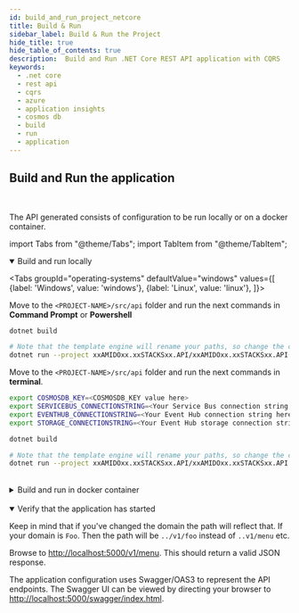 ```yaml
---
id: build_and_run_project_netcore
title: Build & Run
sidebar_label: Build & Run the Project
hide_title: true
hide_table_of_contents: true
description:  Build and Run .NET Core REST API application with CQRS
keywords:
  - .net core
  - rest api
  - cqrs
  - azure
  - application insights
  - cosmos db
  - build
  - run
  - application
---
```


## Build and Run the application

<br />

The API generated consists of configuration to be run locally or on a docker container.

import Tabs from "@theme/Tabs";
import TabItem from "@theme/TabItem";

<details open>
<summary>Build and run locally</summary>

<div>

<Tabs
groupId="operating-systems"
defaultValue="windows"
values={[
{label: 'Windows', value: 'windows'},
{label: 'Linux', value: 'linux'},
]}>
<TabItem value="windows">

Move to the `<PROJECT-NAME>/src/api` folder and run the next commands in **Command Prompt** or **Powershell**

```bash
dotnet build
```

```bash
# Note that the template engine will rename your paths, so change the command accordingly
dotnet run --project xxAMIDOxx.xxSTACKSxx.API/xxAMIDOxx.xxSTACKSxx.API.csproj
```

</TabItem>

<TabItem value="linux">

Move to the `<PROJECT-NAME>/src/api` folder and run the next commands in **terminal**.

```bash
export COSMOSDB_KEY=<COSMOSDB_KEY value here>
export SERVICEBUS_CONNECTIONSTRING=<Your Service Bus connection string here>
export EVENTHUB_CONNECTIONSTRING=<Your Event Hub connection string here>
export STORAGE_CONNECTIONSTRING=<Your Event Hub storage connection string here>
```

```bash
dotnet build
```

```bash
# Note that the template engine will rename your paths, so change the command accordingly
dotnet run --project xxAMIDOxx.xxSTACKSxx.API/xxAMIDOxx.xxSTACKSxx.API.csproj
```

</TabItem>
</Tabs>

</div>
</details>

<br />

<details>
<summary>Build and run in docker container</summary>

<div>

From the `<PROJECT-NAME>/src/api` folder, build a Docker image using e.g. the command below:

```bash title="Build docker image"
docker build -t dotnet-api .
```

This uses the **Dockerfile** in this folder to generate the Docker image.

After the creation of the Docker image, the Docker container can be run using the command below:

```bash title="Run docker container"
docker run -p 5000:80 --mount type=bind,source=/path/to/PROJECT-NAME/src/api/xxAMIDOxx.xxSTACKSxx.API/appsettings.json,target=/app/config/appsettings.json -e COSMOSDB_KEY=your-key -e SERVICEBUS_CONNECTIONSTRING=your-asb-connection-string -e EVENTHUB_CONNECTIONSTRING=your-aeh-connection-string -e STORAGE_CONNECTIONSTRING=your-aeh-storage-connection-string  dotnet-api:latest`
```

:::note
The **COSMOSDB_KEY** described in the command above has to be passed when running the container. **SERVICEBUS_CONNECTIONSTRING** OR **EVENTHUB_CONNECTIONSTRING** and **STORAGE_CONNECTIONSTRING** are needed based on the configuration and message service you'll be using. Note that the **appsettings.json** value is mounted here for running locally,
but not if the full project is deployed to Azure, where the build process will perform the substitution.
:::

</div>
</details>

<br />

<details open>
<summary>Verify that the application has started</summary>

<div>

Keep in mind that if you've changed the domain the path will reflect that. If your domain is `Foo`. Then the path will be `../v1/foo` instead of `..v1/menu` etc.

Browse to [http://localhost:5000/v1/menu](http://localhost:5000/v1/menu). This should return a valid JSON response.

The application configuration uses Swagger/OAS3 to represent the API endpoints. The Swagger UI can be viewed by directing your
browser to [http://localhost:5000/swagger/index.html](http://localhost:5000/swagger/index.html).

</div>
</details>

<br />
